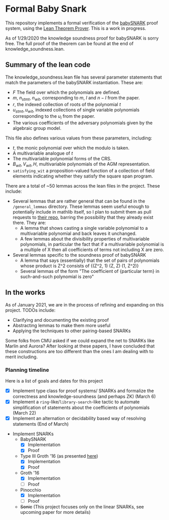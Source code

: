 
# Formal Baby Snark

This repository implements a formal verification of the [babySNARK](https://github.com/initc3/babySNARK) proof system, using the [Lean Theorem Prover](https://leanprover.github.io/). This is a work in progress.

As of 1/29/2020 the knowledge soundness proof for babySNARK is sorry free. The full proof of the theorem can be found at the end of knowledge_soundness.lean.

## Summary of the lean code

The knowledge_soundness.lean file has several parameter statements that match the parameters of the babySNARK instantiation. These are:
  
* $F$ The field over which the polynomials are defined.
* $m$, $n_{stmt}$, $n_{wit}$, corresponding to $m$, $l$ and $n-l$ from the paper.
* $r$, the indexed collection of roots of the polynomial $t$
* $u_{stmt}, u_{wit}$, indexed collections of single variable polynomials corresponding to the $u_i$ from the paper.
* The various coefficients of the adversary polynomials given by the algebraic group model.
  
This file also defines various values from these parameters, including:

* $t$, the monic polynomial over which the modulo is taken.
* A multivariable analogue of $t$
* The multivariable polynomial forms of the CRS.
* $B_{wit}, V_{wit}, H$, multivariable polynomials of the AGM representation.
* `satisfying_wit` a proposition-valued function of a collection of field elements indicating whether they satisfy the square span program.

There are a total of ~50 lemmas across the lean files in the project. These include:

* Several lemmas that are rather general that can be found in the `/general_lemmas` directory. These lemmas seem useful enough to potentially include in mathlib itself, so I plan to submit them as pull requests to [their repo](https://github.com/leanprover-community/mathlib), barring the possibility that they already exist there. They are:
  * A lemma that shows casting a single variable polynomial to a multivariable polynomial and back leaves it unchanged.
  * A few lemmas about the divisibility properties of multivariable polynomials, in particular the fact that if a multivariable polynomial is a multiple of X then all coefficients of terms not including X are zero.
* Several lemmas specific to the soundness proof of babySNARK
  * A lemma that says (essentially) that the set of pairs of polynomials whose product is Z^2 consists of {(Z^2, 1) (Z, Z) (1, Z^2)}
  * Several lemmas of the form "The coefficient of {particular term} in such-and-such polynomial is zero"

## In the works

As of January 2021, we are in the process of refining and expanding on this project. TODOs include:

* Clarifying and documenting the existing proof
* Abstracting lemmas to make them more useful
* Applying the techniques to other pairing-based SNARKs

Some folks from CMU asked if we could expand the net to SNARKs like Marlin and Aurora? After looking at these papers, I have concluded that these constructions are too different than the ones I am dealing with to merit including.

### Planning timeline

Here is a list of goals and dates for this project

* [x] Implement type class for proof systems/ SNARKs and formalize the correctness and knowledge-soundness (and perhaps ZK) (March 6)
* [x] Implement a `ring`-like/`library-search`-like tactic to automate simplification of statements about the coefficients of polynomials (March 22)
* [x] Implement an alternation or decidability based way of resolving statements (End of March)
* Implement SNARKs
  * BabySNARK
    * [x] Implementation
    * [x] Proof
  * Type III Groth '16 (as presented [here](https://eprint.iacr.org/2020/811.pdf))
    * [x] Implementation
    * [x] Proof
  * Groth '16
    * [x] Implementation
    * [ ] Proof
  * Pinocchio
    * [x] Implementation
    * [ ] Proof
  * ~~Sonic~~ (This project focuses only on the linear SNARKs, see upcoming paper for more details)
